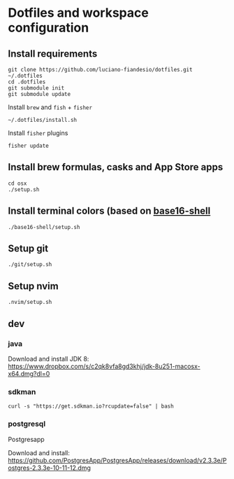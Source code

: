 # Dotfiles and workspace configuration


## Install requirements

```
git clone https://github.com/luciano-fiandesio/dotfiles.git ~/.dotfiles
cd .dotfiles
git submodule init
git submodule update
```

Install `brew` and `fish` + `fisher`

```
~/.dotfiles/install.sh
```

Install `fisher` plugins

```
fisher update
```

## Install brew formulas, casks and App Store apps

```
cd osx
./setup.sh
```

## Install terminal colors (based on [base16-shell](https://github.com/chriskempson/base16-shell)

```
./base16-shell/setup.sh
```


## Setup git

```
./git/setup.sh
```

## Setup nvim

```
.nvim/setup.sh
```

## dev

### java

Download and install JDK 8: <https://www.dropbox.com/s/c2qk8vfa8gd3khj/jdk-8u251-macosx-x64.dmg?dl=0>


### sdkman

```
curl -s "https://get.sdkman.io?rcupdate=false" | bash
```

### postgresql

Postgresapp

Download and install: <https://github.com/PostgresApp/PostgresApp/releases/download/v2.3.3e/Postgres-2.3.3e-10-11-12.dmg>
